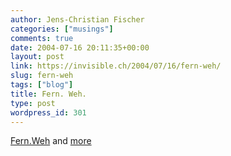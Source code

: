 ```yaml
---
author: Jens-Christian Fischer
categories: ["musings"]
comments: true
date: 2004-07-16 20:11:35+00:00
layout: post
link: https://invisible.ch/2004/07/16/fern-weh/
slug: fern-weh
tags: ["blog"]
title: Fern. Weh.
type: post
wordpress_id: 301
---
```


[Fern.Weh](https://vowe.net/archives/004728.html) and [more](https://photos.vowe.org/scotland2004)
